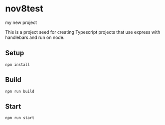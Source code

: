 # nov8test

my new project

This is a project seed for creating Typescript projects that use express with handlebars and run on node.

## Setup

`npm install`

## Build

`npm run build`



## Start

`npm run start`

